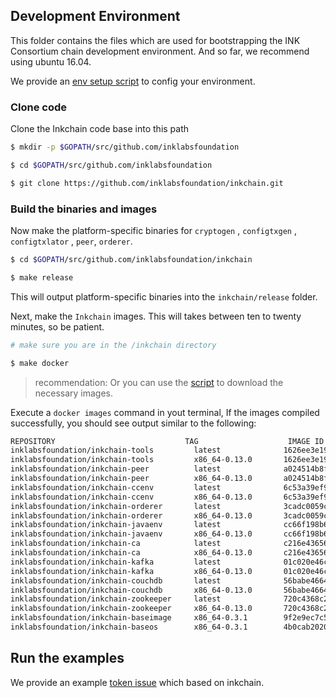 ## Development Environment

This folder contains the files which are used for bootstrapping the INK Consortium chain development environment.
And so far, we recommend using ubuntu 16.04.

We provide an [env setup script](../devops/setup-env.sh) to config your environment.

### Clone code

Clone the Inkchain code base into this path 

```bash
$ mkdir -p $GOPATH/src/github.com/inklabsfoundation

$ cd $GOPATH/src/github.com/inklabsfoundation

$ git clone https://github.com/inklabsfoundation/inkchain.git

```

### Build the binaries and images

Now make the platform-specific binaries for `cryptogen` , `configtxgen` , `configtxlator` ,
`peer`, `orderer`.

```bash
$ cd $GOPATH/src/github.com/inklabsfoundation/inkchain

$ make release
```

This will output platform-specific binaries into the ``inkchain/release`` folder.

Next, make the `Inkchain` images. This will takes between ten to twenty minutes, so be patient.

```bash
# make sure you are in the /inkchain directory

$ make docker

```

> recommendation: Or you can use the [script](../scripts/inkchain_images_download.sh) to download the necessary images.

Execute a `docker images` command in yout terminal, If the images compiled successfully, you should
see output similar to the following:

```bash
REPOSITORY                             TAG                    IMAGE ID            CREATED             SIZE
inklabsfoundation/inkchain-tools         latest              1626ee3e191e        4 days ago          1.45GB
inklabsfoundation/inkchain-tools         x86_64-0.13.0       1626ee3e191e        4 days ago          1.45GB
inklabsfoundation/inkchain-peer          latest              a024514b8fd3        4 days ago          279MB
inklabsfoundation/inkchain-peer          x86_64-0.13.0       a024514b8fd3        4 days ago          279MB
inklabsfoundation/inkchain-ccenv         latest              6c53a39ef9fb        4 days ago          1.29GB
inklabsfoundation/inkchain-ccenv         x86_64-0.13.0       6c53a39ef9fb        4 days ago          1.29GB
inklabsfoundation/inkchain-orderer       latest              3cadc0059ccc        4 days ago          275MB
inklabsfoundation/inkchain-orderer       x86_64-0.13.0       3cadc0059ccc        4 days ago          275MB
inklabsfoundation/inkchain-javaenv       latest              cc66f198b653        4 days ago          1.43GB
inklabsfoundation/inkchain-javaenv       x86_64-0.13.0       cc66f198b653        4 days ago          1.43GB
inklabsfoundation/inkchain-ca            latest              c216e43656f1        2 months ago        238MB
inklabsfoundation/inkchain-ca            x86_64-0.13.0       c216e43656f1        2 months ago        238MB
inklabsfoundation/inkchain-kafka         latest              01c020e46c87        3 months ago        1.31GB
inklabsfoundation/inkchain-kafka         x86_64-0.13.0       01c020e46c87        3 months ago        1.31GB
inklabsfoundation/inkchain-couchdb       latest              56babe466471        3 months ago        1.51GB
inklabsfoundation/inkchain-couchdb       x86_64-0.13.0       56babe466471        3 months ago        1.51GB
inklabsfoundation/inkchain-zookeeper     latest              720c4368c2f5        3 months ago        1.33GB
inklabsfoundation/inkchain-zookeeper     x86_64-0.13.0       720c4368c2f5        3 months ago        1.33GB
inklabsfoundation/inkchain-baseimage     x86_64-0.3.1        9f2e9ec7c527        7 months ago        1.268 GB
inklabsfoundation/inkchain-baseos        x86_64-0.3.1        4b0cab202084        7 months ago        156.6 MB
```

## Run the examples

We provide an example [token issue](../examples/cli_test) which based on inkchain.
